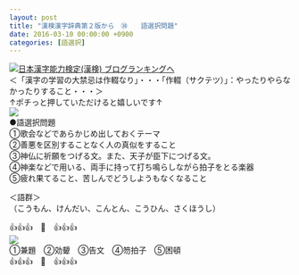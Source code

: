 ```yaml
---
layout: post
title: "漢検漢字辞典第２版から　㊳　　語選択問題"
date: 2016-03-10 00:00:00 +0900
categories: [語選択]
---
```


[![](/syuusyuu9701/assets/images/漢検漢字辞典第２版から-㊳-語選択問題-br_c_3028_1.gif)](http://blog.with2.net/link.php?1659096:3028 "日本漢字能力検定(漢検) ブログランキングへ")[日本漢字能力検定(漢検) ブログランキングへ](http://blog.with2.net/link.php?1659096:3028)  
＜「漢字の学習の大禁忌は作輟なり」・・・「作輟（サクテツ）」：やったりやらなかったりすること・・・＞  
↑ポチっと押していただけると嬉しいです↑   
![](/syuusyuu9701/assets/images/漢検漢字辞典第２版から-㊳-語選択問題-06dd1a6a0975654681942814f27abf13.png)  
●語選択問題  
①歌会などであらかじめ出しておくテーマ  
②善悪を区別することなく人の真似をすること  
③神仏に祈願をつげる文。また、天子が臣下につげる文。  
④神楽などで用いる、両手に持って打ち鳴らしながら拍子をとる楽器  
⑤疲れ果てること、苦しんでどうしようもなくなること  
  
＜語群＞  
（こうもん、けんだい、こんとん、こうひん、さくほうし）  
  
👍👍👍　🐒　👍👍👍  
![](/syuusyuu9701/assets/images/漢検漢字辞典第２版から-㊳-語選択問題-9eb30fe1ccdab5b4a787fa1c6693f3ed.png)  
①兼題　②効顰　③告文　④笏拍子　⑤困頓  
👍👍👍　🐒　👍👍👍